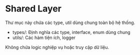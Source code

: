 # Shared Layer

Thư mục này chứa các type, util dùng chung toàn bộ hệ thống.
- types/: Định nghĩa các type, interface, enum dùng chung
- utils/: Các hàm tiện ích, logger

Không chứa logic nghiệp vụ hoặc truy cập dữ liệu.

